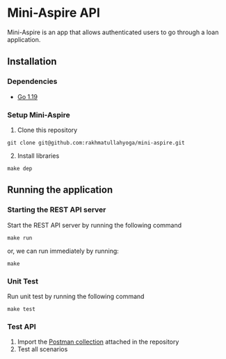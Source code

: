 # Mini-Aspire API
Mini-Aspire is an app that allows authenticated users to go through a loan application.

## Installation

### Dependencies
- [Go 1.19](https://go.dev/doc/install)

### Setup Mini-Aspire
1. Clone this repository
```
git clone git@github.com:rakhmatullahyoga/mini-aspire.git
```
2. Install libraries
```
make dep
```

## Running the application
### Starting the REST API server
Start the REST API server by running the following command
```
make run
```
or, we can run immediately by running:
```
make
```

### Unit Test
Run unit test by running the following command
```
make test
```

### Test API
1. Import the [Postman collection](Mini-Aspire.postman_collection.json) attached in the repository
2. Test all scenarios
